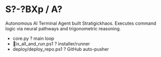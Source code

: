 # S?-?BXp / A?

Autonomous AI Terminal Agent built Stratigickhaos.
Executes command logic via neural pathways and trigonometric reasoning.

- core.py ? main loop
- ix_all_and_run.ps1 ? installer/runner
- deploy/deploy_repo.ps1 ? GitHub auto-pusher
